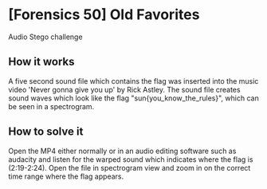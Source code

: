 #  [Forensics 50] Old Favorites

Audio Stego challenge

## How it works

A five second sound file which contains the flag was inserted into the music video 'Never gonna give you up' by Rick Astley. The sound file creates sound waves which look like the flag "sun{you_know_the_rules}", which can be seen in a spectrogram.

## How to solve it

Open the MP4 either normally or in an audio editing software such as audacity and listen for the warped sound which indicates where the flag is (2:19-2:24). Open the file in spectrogram view and zoom in on the correct time range where the flag appears.

